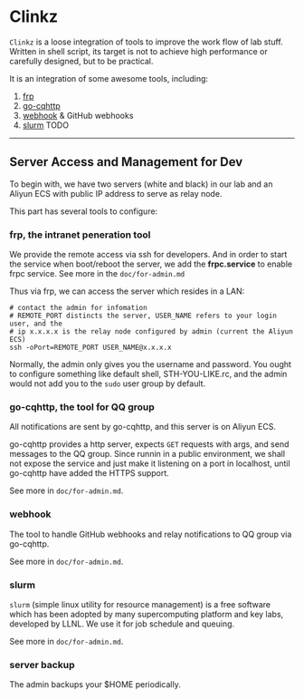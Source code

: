 # Clinkz

`Clinkz` is a loose integration of tools to improve the work flow of lab stuff.
Written in shell script, its target is not to achieve high performance or
carefully designed, but to be practical.

It is an integration of some awesome tools, including:

1. [frp](https://github.com/fatedier/frp)
2. [go-cqhttp](https://github.com/Mrs4s/go-cqhttp)
3. [webhook](https://github.com/adnanh/webhook) & GitHub webhooks
4. [slurm](https://www.schedmd.com) TODO

---

## Server Access and Management for Dev

To begin with, we have two servers (white and black) in our lab and an Aliyun
ECS with public IP address to serve as relay node.

This part has several tools to configure:

### frp, the intranet peneration tool
We provide the remote access via ssh for developers. And in order to start the
service when boot/reboot the server, we add the __frpc.service__ to enable frpc
service. See more in the `doc/for-admin.md`

Thus via frp, we can access the server which resides in a LAN:

```shell
# contact the admin for infomation
# REMOTE_PORT distincts the server, USER_NAME refers to your login user, and the
# ip x.x.x.x is the relay node configured by admin (current the Aliyun ECS)
ssh -oPort=REMOTE_PORT USER_NAME@x.x.x.x
```

Normally, the admin only gives you the username and password. You ought to
configure something like default shell, STH-YOU-LIKE.rc, and the admin would not
add you to the `sudo` user group by default.

### go-cqhttp, the tool for QQ group
All notifications are sent by go-cqhttp, and this server is on Aliyun ECS.

go-cqhttp provides a http server, expects `GET` requests with args, and send
messages to the QQ group. Since runnin in a public environment, we shall not
expose the service and just make it listening on a port in localhost, until
go-cqhttp have added the HTTPS support.

See more in `doc/for-admin.md`.

### webhook
The tool to handle GitHub webhooks and relay notifications to QQ group via
go-cqhttp. 

See more in `doc/for-admin.md`.

### slurm
`slurm` (simple linux utility for resource management) is a free software which
has been adopted by many supercomputing platform and key labs, developed by
LLNL. We use it for job schedule and queuing.

See more in `doc/for-admin.md`.

### server backup
The admin backups your $HOME periodically.
